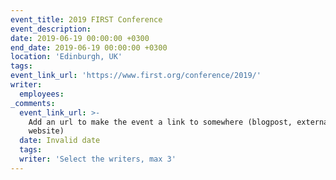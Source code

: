 ```yaml
---
event_title: 2019 FIRST Conference
event_description:
date: 2019-06-19 00:00:00 +0300
end_date: 2019-06-19 00:00:00 +0300
location: 'Edinburgh, UK'
tags:
event_link_url: 'https://www.first.org/conference/2019/'
writer:
  employees:
_comments:
  event_link_url: >-
    Add an url to make the event a link to somewhere (blogpost, external
    website)
  date: Invalid date
  tags:
  writer: 'Select the writers, max 3'
---
```


